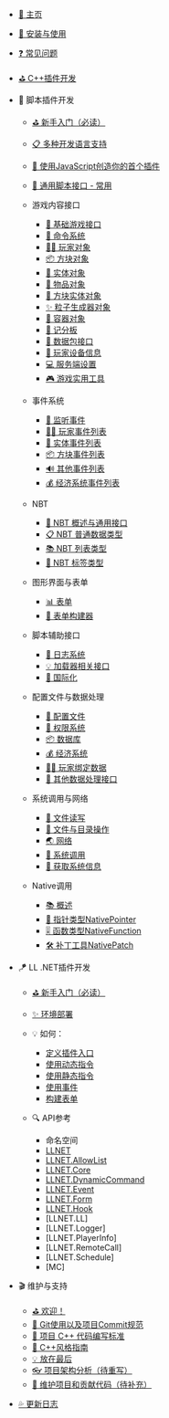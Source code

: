 - [🎨 主页](/README.md)

- [🔨 安装与使用](/Usage.md)

- [❓ 常见问题](/FAQ.md)

- [⛳ C++插件开发](https://cpp.docs.litebds.com/zh-Hans)

- 🎯 脚本插件开发
    - [⛳ 新手入门（必读）](LLSEPluginDevelopment/README.md)
    - [📋 多种开发语言支持](LLSEPluginDevelopment/LanguageSupport.md)
    - [📜 使用JavaScript创造你的首个插件](/LLSEPluginDevelopment/LLSEJSPlugin.md)
    
    - [💼 通用脚本接口 - 常用](LLSEPluginDevelopment/ScriptAPI/ScriptHelp.md)

    - 游戏内容接口
        - [🎨 基础游戏接口](LLSEPluginDevelopment/GameAPI/Basic.md)
        - [🎯 命令系统](LLSEPluginDevelopment/GameAPI/Command.md)
        - [🏃‍♂️ 玩家对象](LLSEPluginDevelopment/GameAPI/Player.md)
        - [📦 方块对象](LLSEPluginDevelopment/GameAPI/Block.md)
        - [🎈 实体对象](LLSEPluginDevelopment/GameAPI/Entity.md)
        - [🧰 物品对象](LLSEPluginDevelopment/GameAPI/Item.md)
        - [📮 方块实体对象](LLSEPluginDevelopment/GameAPI/BlockEntity.md)
        - [✨ 粒子生成器对象](LLSEPluginDevelopment/GameAPI/Particle.md)
        - [👜 容器对象](LLSEPluginDevelopment/GameAPI/Container.md)
        - [📝 记分板](LLSEPluginDevelopment/GameAPI/ScoreBoard.md)
        - [📩 数据包接口](LLSEPluginDevelopment/GameAPI/Packet.md)
        - [📱 玩家设备信息](LLSEPluginDevelopment/GameAPI/Device.md)
        - [💻 服务端设置](LLSEPluginDevelopment/GameAPI/Server.md)
        - [🎮 游戏实用工具](LLSEPluginDevelopment/GameAPI/GameUtils.md)

    - 事件系统
        - [🔔 监听事件](LLSEPluginDevelopment/EventAPI/Listen.md)
        - [🏃‍♂️ 玩家事件列表](LLSEPluginDevelopment/EventAPI/PlayerEvents.md)
        - [🎈 实体事件列表](LLSEPluginDevelopment/EventAPI/EntityEvents.md)
        - [📦 方块事件列表](LLSEPluginDevelopment/EventAPI/BlockEvents.md)
        - [🔊 其他事件列表](LLSEPluginDevelopment/EventAPI/OtherEvents.md)
        - [💰 经济系统事件列表](LLSEPluginDevelopment/EventAPI/EconomicEvents.md)

    - NBT
        - [🥽 NBT 概述与通用接口](LLSEPluginDevelopment/NbtAPI/NBT.md)
        - [📋 NBT 普通数据类型](LLSEPluginDevelopment/NbtAPI/NBTValue.md)
        - [📚 NBT 列表类型](LLSEPluginDevelopment/NbtAPI/NBTList.md)
        - [📒 NBT 标签类型](LLSEPluginDevelopment/NbtAPI/NBTCompound.md)

    - 图形界面与表单
        - [📊 表单](LLSEPluginDevelopment/GuiAPI/Form.md)
        - [📰 表单构建器](LLSEPluginDevelopment/GuiAPI/FormBuilder.md)

    - 脚本辅助接口
        - [📅 日志系统](LLSEPluginDevelopment/ScriptAPI/Logger.md)
        - [💡 加载器相关接口](LLSEPluginDevelopment/ScriptAPI/Ll.md)
        - [🛫 国际化](LLSEPluginDevelopment/ScriptAPI/i18n.md)

    - 配置文件与数据处理
        - [🔨 配置文件](LLSEPluginDevelopment/DataAPI/ConfigFile.md)
        - [🔐 权限系统](/LLSEPluginDevelopment/DataAPI/PermAPI.md)
        - [📦 数据库](LLSEPluginDevelopment/DataAPI/DataBase.md)
        - [💰 经济系统](LLSEPluginDevelopment/DataAPI/Economy.md)
        - [🏃‍♂️ 玩家绑定数据](LLSEPluginDevelopment/DataAPI/PlayerData.md)
        - [🧰 其他数据处理接口](LLSEPluginDevelopment/DataAPI/OtherData.md)

    - 系统调用与网络
        - [📝 文件读写](LLSEPluginDevelopment/SystemAPI/File.md)
        - [📂 文件与目录操作](LLSEPluginDevelopment/SystemAPI/FileSystem.md)
        - [🌏 网络](LLSEPluginDevelopment/SystemAPI/Network.md)
        - [📡 系统调用](LLSEPluginDevelopment/SystemAPI/SystemCall.md)
        - [📜 获取系统信息](LLSEPluginDevelopment/SystemAPI/SystemInfo.md)
        
    - Native调用
        - [📚 概述](LLSEPluginDevelopment/NativeAPI/Summary.md)
        - [📲 指针类型NativePointer](LLSEPluginDevelopment/NativeAPI/NativePointer.md)
        - [🎚️ 函数类型NativeFunction](LLSEPluginDevelopment/NativeAPI/NativeFunction.md)
        - [🛠️ 补丁工具NativePatch](LLSEPluginDevelopment/NativeAPI/NativePatch.md)

- 🪁 LL .NET插件开发
    - [⛳ 新手入门（必读）](/DotNETPluginDevelopment/README.md)

    - [✨ 环境部署](/DotNETPluginDevelopment/Deploy.md)

    - 💡 如何：
        - [定义插件入口](/DotNETPluginDevelopment/HowTo/PluginEntry.md)
        - [使用动态指令](/DotNETPluginDevelopment/HowTo/DynamicCommand.md)
        - [使用静态指令](/DotNETPluginDevelopment/HowTo/Static_DynamicCommand.md)
        - [使用事件](/DotNETPluginDevelopment/HowTo/UseEvent.md)
        - [构建表单](/DotNETPluginDevelopment/HowTo/BuildForm.md)

    - 🔍 API参考
        - 命名空间
        - [LLNET](/DotNETPluginDevelopment/APIs/Namespace/LLNET/LLNET.md)
        - [LLNET.AllowList](/DotNETPluginDevelopment/APIs/Namespace/LLNET.AllowList/LLNET.AllowList.md)
        - [LLNET.Core](/DotNETPluginDevelopment/APIs/Namespace/LLNET.Core/LLNET.Core.md)
        - [LLNET.DynamicCommand](/DotNETPluginDevelopment/APIs/Namespace/LLNET.DynamicCommand/LLNET.DynamicCommand.md)
        - [LLNET.Event](/DotNETPluginDevelopment/APIs/Namespace/LLNET.Event/LLNET.Event.md)
        - [LLNET.Form](/DotNETPluginDevelopment/APIs/Namespace/LLNET.Form/LLNET.Form.md)
        - [LLNET.Hook](/DotNETPluginDevelopment/APIs/Namespace/LLNET.Hook/LLNET.Hook.md)
        - [LLNET.LL]
        - [LLNET.Logger]
        - [LLNET.PlayerInfo]
        - [LLNET.RemoteCall]
        - [LLNET.Schedule]
        - [MC]

- 🎬 维护与支持
    - [⛳ 欢迎！](/Maintenance/README.md)
    - [🔮 Git使用以及项目Commit规范](/Maintenance/Commit.md)
    - [🎯 项目 C++ 代码编写标准](/Maintenance/Format.md)
    - [🚥 C++风格指南](/Maintenance/StyleGuide.md)
    - [💡 放在最后](/Maintenance/Conclusion.md)
    - [👓 项目架构分析（待重写）](/Maintenance/Analysis.md)
    - [🎯 维护项目和贡献代码（待补充）](/Maintenance/Coding.md)

- [💦 更新日志](https://github.com/LiteLDev/LiteLoaderBDS/releases)